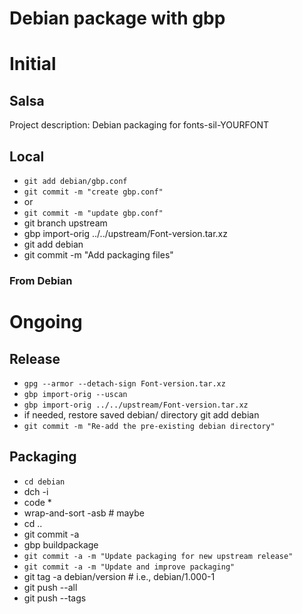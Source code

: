 # Debian package with gbp

# Initial

## Salsa

Project description: Debian packaging for fonts-sil-YOURFONT

## Local

- `git add debian/gbp.conf`
- `git commit -m "create gbp.conf"`
- or
- `git commit -m "update gbp.conf"`
- git branch upstream
- gbp import-orig ../../upstream/Font-version.tar.xz
- git add debian
- git commit -m "Add packaging files"

### From Debian

# Ongoing

## Release

- `gpg --armor --detach-sign Font-version.tar.xz`
- `gbp import-orig --uscan`
- `gbp import-orig ../../upstream/Font-version.tar.xz`
- if needed, restore saved debian/ directory
  git add debian
- `git commit -m "Re-add the pre-existing debian directory"`

## Packaging

- `cd debian`
- dch -i
- code *
- wrap-and-sort -asb # maybe
- cd ..
- git commit -a
- gbp buildpackage
- `git commit -a -m "Update packaging for new upstream release"`
- `git commit -a -m "Update and improve packaging"`
- git tag -a debian/version # i.e., debian/1.000-1
- git push --all
- git push --tags
